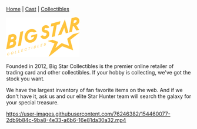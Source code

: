 [Home](README.md) | [Cast](Cast.md) | [Collectibles](Collectibles.md)


<img src="images/logo_bigstar.svg" alt="stargazerslogo" style="width:200px;">

Founded in 2012, Big Star Collectibles is the premier online retailer of trading card and other collectibles. If your hobby is collecting, we've got the stock you want.

We have the largest inventory of fan favorite items on the web. And if we don't have it, ask us and our elite Star Hunter team will search the galaxy for your special treasure.



https://user-images.githubusercontent.com/76246382/154460077-2db9b84c-9ba8-4e33-a6b6-16e81da30a32.mp4

